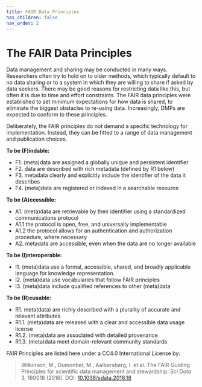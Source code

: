 ```yaml
---
title: FAIR Data Principles
has_children: false
nav_order: 2
---
```


# The FAIR Data Principles

Data management and sharing may be conducted in many ways. Researchers often try
 to hold on to older methods, which typically default to no data sharing or to a
  system in which they are willing to share if asked by data seekers. There may
   be good reasons for restricting data like this, but often it is due to time
    and effort constraints. The FAIR data principles were established to set
     minimum expectations for how data is shared, to eliminate the biggest
      obstacles to re-using data.  Increasingly, DMPs are expected to conform to
       these principles.

Deliberately, the FAIR principles do not demand a specific technology for
 implementation. Instead, they can be fitted to a range of data management and
  publication choices.

**To be (F)indable:**

- F1. (meta)data are assigned a globally unique and persistent identifier
- F2. data are described with rich metadata (defined by R1 below)
- F3. metadata clearly and explicitly include the identifier of the data it
 describes
- F4. (meta)data are registered or indexed in a searchable resource

**To be (A)ccessible:**

- A1. (meta)data are retrievable by their identifier using a standardized
 communications protocol
- A1.1 the protocol is open, free, and universally implementable
- A1.2 the protocol allows for an authentication and authorization procedure,
 where necessary
- A2. metadata are accessible, even when the data are no longer available

**To be (I)nteroperable:**

- I1. (meta)data use a formal, accessible, shared, and broadly applicable
 language for knowledge representation.
- I2. (meta)data use vocabularies that follow FAIR principles
- I3. (meta)data include qualified references to other (meta)data

**To be (R)eusable:**

- R1. meta(data) are richly described with a plurality of accurate and relevant attributes
- R1.1. (meta)data are released with a clear and accessible data usage license
- R1.2. (meta)data are associated with detailed provenance
- R1.3. (meta)data meet domain-relevant community standards

FAIR Principles are listed here under a CC4.0 International License by:

> Wilkinson, M., Dumontier, M., Aalbersberg, I. et al. The FAIR Guiding Principles
 for scientific data management and stewardship. *Sci Data* 3, 160018 (2016).
  DOI: [10.1038/sdata.2016.18](https://doi.org/10.1038/sdata.2016.18)
